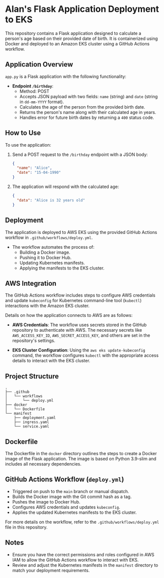 
# Alan's Flask Application Deployment to EKS

This repository contains a Flask application designed to calculate a person's age based on their provided date of birth. It is containerized using Docker and deployed to an Amazon EKS cluster using a GitHub Actions workflow.

## Application Overview

`app.py` is a Flask application with the following functionality:

- **Endpoint `/birthday`**: 
  - Method: POST
  - Accepts JSON payload with two fields: `name` (string) and `date` (string in `dd-mm-YYYY` format).
  - Calculates the age of the person from the provided birth date.
  - Returns the person's name along with their calculated age in years.
  - Handles error for future birth dates by returning a `400` status code.

## How to Use

To use the application:

1. Send a POST request to the `/birthday` endpoint with a JSON body:
   ```json
   {
     "name": "Alice",
     "date": "15-04-1990"
   }
   ```
2. The application will respond with the calculated age:
   ```json
   {
     "data": "Alice is 32 years old"
   }
   ```

## Deployment

The application is deployed to AWS EKS using the provided GitHub Actions workflow in `.github/workflows/deploy.yml`.

- The workflow automates the process of:
  - Building a Docker image.
  - Pushing it to Docker Hub.
  - Updating Kubernetes manifests.
  - Applying the manifests to the EKS cluster.

## AWS Integration

The GitHub Actions workflow includes steps to configure AWS credentials and update `kubeconfig` for Kubernetes command-line tool (`kubectl`) interactions with the Amazon EKS cluster.

Details on how the application connects to AWS are as follows:

- **AWS Credentials**: The workflow uses secrets stored in the GitHub repository to authenticate with AWS. The necessary secrets like `AWS_ACCESS_KEY_ID`, `AWS_SECRET_ACCESS_KEY`, and others are set in the repository's settings.

- **EKS Cluster Configuration**: Using the `aws eks update-kubeconfig` command, the workflow configures `kubectl` with the appropriate access details to interact with the EKS cluster.

## Project Structure

```
.
├── .github
│   └── workflows
│       └── deploy.yml
├── docker
│   └── Dockerfile
└── manifest
    ├── deployment.yaml
    ├── ingress.yaml
    └── service.yaml
```

## Dockerfile

The Dockerfile in the `docker` directory outlines the steps to create a Docker image of the Flask application. The image is based on Python 3.9-slim and includes all necessary dependencies.

## GitHub Actions Workflow (`deploy.yml`)

- Triggered on push to the `main` branch or manual dispatch.
- Builds the Docker image with the Git commit hash as a tag.
- Pushes the image to Docker Hub.
- Configures AWS credentials and updates `kubeconfig`.
- Applies the updated Kubernetes manifests to the EKS cluster.

For more details on the workflow, refer to the `.github/workflows/deploy.yml` file in this repository.

## Notes

- Ensure you have the correct permissions and roles configured in AWS IAM to allow the GitHub Actions workflow to interact with EKS.
- Review and adjust the Kubernetes manifests in the `manifest` directory to match your deployment requirements.
